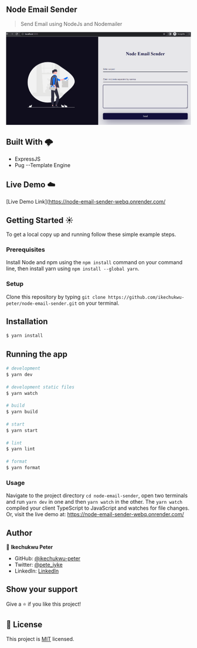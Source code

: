 ## Node Email Sender

> Send Email using NodeJs and Nodemailer

![screenshot](./public/assets/screenshot.gif)

## Built With 🌩️

- ExpressJS
- Pug --Template Engine

## Live Demo ☁️

[Live Demo Link](https://node-email-sender-webq.onrender.com/

## Getting Started ☀️

To get a local copy up and running follow these simple example steps.

### Prerequisites

Install Node and npm using the `npm install` command on your command line, then install yarn using `npm install --global yarn`.

### Setup

Clone this repository by typing `git clone https://github.com/ikechukwu-peter/node-email-sender.git` on your terminal.

## Installation

```bash
$ yarn install
```

## Running the app

```bash
# development
$ yarn dev

# development static files
$ yarn watch

# build
$ yarn build

# start
$ yarn start

# lint
$ yarn lint

# format
$ yarn format

```

### Usage

Navigate to the project directory `cd node-email-sender`, open two terminals and run `yarn dev` in one and then `yarn watch` in the other. The `yarn watch` compiled your client TypeScript to JavaScript and watches for file changes. Or, visit the live demo at: https://node-email-sender-webq.onrender.com/

## Author

👤 **Ikechukwu Peter**

- GitHub: [@ikechukwu-peter](https://github.com/ikechukwu-peter)
- Twitter: [@pete_iyke](https://twitter.com/pete_iyke)
- LinkedIn: [LinkedIn](https://www.linkedin.com/in/peter-ikechukwu/)

## Show your support

Give a ⭐️ if you like this project!

## 📝 License

This project is [MIT](LICENSE) licensed.
